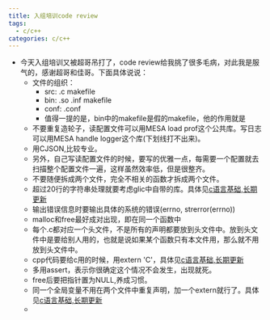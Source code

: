 ```yaml
---
title: 入组培训code review
tags: 
  - c/c++
categories: c/c++
---
```


* 今天入组培训又被超哥吊打了，code review给我挑了很多毛病，对此我是服气的，感谢超哥和佳哥。下面具体说说：
	* 文件的组织：
		* src: .c makefile
		* bin: .so .inf makefile
		* conf: .conf
		* 值得一提的是，bin中的makefile是假的makefile，他的作用就是
	* 不要重复造轮子，读配置文件可以用MESA load prof这个公共库。写日志可以用MESA handle logger这个库(下划线打不出来)。
	* 用CJSON,比较专业。
	* 另外，自己写读配置文件的时候，要写的优雅一点，每需要一个配置就去扫描整个配置文件一遍，这样虽然效率低，但是很整齐。
	* 不要随便拆成两个文件，完全不相关的函数才拆成两个文件。
	* 超过20行的字符串处理就要考虑glic中自带的库。具体见[c语言基础,长期更新](https://leocui.github.io/2016/10/20/c%E8%AF%AD%E8%A8%80%E5%9F%BA%E7%A1%80%EF%BC%8C%E9%95%BF%E6%9C%9F%E6%9B%B4%E6%96%B0/>)
	* 输出错误信息时要输出具体的系统的错误(errno, strerror(errno))
	* malloc和free最好成对出现，即在同一个函数中
	* 每个.c都对应一个头文件，不是所有的声明都要放到头文件中。放到头文件中是要给别人用的，也就是说如果某个函数只有本文件用，那么就不用放到头文件中。
	* cpp代码要给c用的时候，用extern 'C'，具体见[c语言基础,长期更新](https://leocui.github.io/2016/10/20/c%E8%AF%AD%E8%A8%80%E5%9F%BA%E7%A1%80%EF%BC%8C%E9%95%BF%E6%9C%9F%E6%9B%B4%E6%96%B0/>)
	* 多用assert，表示你很确定这个情况不会发生，出现就死。
	* free后要把指针置为NULL,养成习惯。
	* 同一个全局变量不用在两个文件中重复声明，加一个extern就行了。具体见[c语言基础,长期更新](https://leocui.github.io/2016/10/20/c%E8%AF%AD%E8%A8%80%E5%9F%BA%E7%A1%80%EF%BC%8C%E9%95%BF%E6%9C%9F%E6%9B%B4%E6%96%B0/>)
	* 